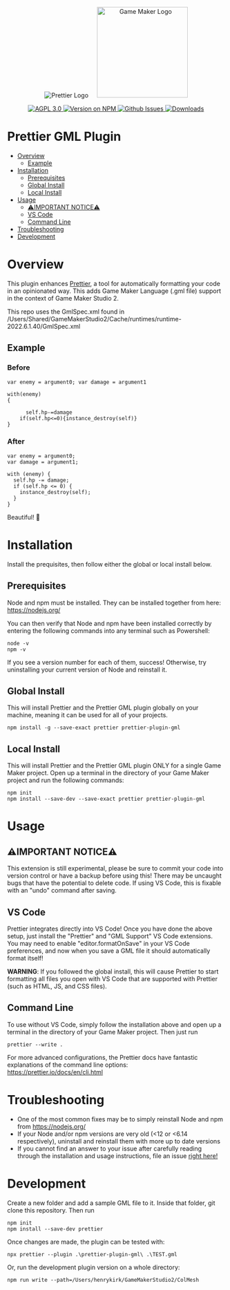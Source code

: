 <p align="center">
  &nbsp;&nbsp;<img alt="Prettier Logo"
  src="https://cdn.rawgit.com/prettier/prettier-logo/master/images/prettier-icon-light.svg">&nbsp;&nbsp;
  &nbsp;&nbsp;<img alt="Game Maker Logo"
  height="210"
  src="https://cdn.iconscout.com/icon/free/png-512/game-maker-2-569485.png">&nbsp;&nbsp;
</p>
<p align="center">
  <a href="https://github.com/TaylorAbraham/prettier-plugin-gml/blob/master/LICENSE">
    <img alt="AGPL 3.0" src="https://img.shields.io/github/license/taylorabraham/prettier-plugin-gml">
  </a>
  <a href="https://www.npmjs.com/package/prettier-plugin-gml">
    <img alt="Version on NPM" src="https://img.shields.io/npm/v/prettier-plugin-gml">
  </a>
  <a href="https://github.com/TaylorAbraham/prettier-plugin-gml/issues">
    <img alt="Github Issues" src="https://img.shields.io/github/issues/taylorabraham/prettier-plugin-gml">
  </a>
  <a href="https://www.npmjs.com/package/prettier-plugin-gml">
    <img alt="Downloads" src="https://img.shields.io/npm/dt/prettier-plugin-gml">
  </a>
</p>

# Prettier GML Plugin

- [Overview](#overview)
  - [Example](#example)
- [Installation](#installation)
  - [Prerequisites](#prerequisites)
  - [Global Install](#global-install)
  - [Local Install](#local-install)
- [Usage](#usage)
  - [⚠️IMPORTANT NOTICE⚠️](#important-notice)
  - [VS Code](#vs-code)
  - [Command Line](#command-line)
- [Troubleshooting](#troubleshooting)
- [Development](#development)

# Overview

This plugin enhances [Prettier](https://prettier.io/), a tool for automatically formatting your code in an opinionated way. This adds Game Maker Language (.gml file) support in the context of Game Maker Studio 2.

This repo uses the GmlSpec.xml found in /Users/Shared/GameMakerStudio2/Cache/runtimes/runtime-2022.6.1.40/GmlSpec.xml

## Example

### Before

```
var enemy = argument0; var damage = argument1

with(enemy)
{

	  self.hp-=damage
	if(self.hp<=0){instance_destroy(self)}
}
```

### After

```
var enemy = argument0;
var damage = argument1;

with (enemy) {
  self.hp -= damage;
  if (self.hp <= 0) {
    instance_destroy(self);
  }
}
```

Beautiful! 🌼

# Installation

Install the prequisites, then follow either the global or local install below.

## Prerequisites

Node and npm must be installed. They can be installed together from here: https://nodejs.org/

You can then verify that Node and npm have been installed correctly by entering the following commands into any terminal such as Powershell:

```
node -v
npm -v
```

If you see a version number for each of them, success! Otherwise, try uninstalling your current version of Node and reinstall it.

## Global Install

This will install Prettier and the Prettier GML plugin globally on your machine, meaning it can be used for all of your projects.

```
npm install -g --save-exact prettier prettier-plugin-gml
```

## Local Install

This will install Prettier and the Prettier GML plugin ONLY for a single Game Maker project. Open up a terminal in the directory of your Game Maker project and run the following commands:

```
npm init
npm install --save-dev --save-exact prettier prettier-plugin-gml
```

# Usage

## ⚠️IMPORTANT NOTICE⚠️

This extension is still experimental, please be sure to commit your code into version control or have a backup before using this! There may be uncaught bugs that have the potential to delete code. If using VS Code, this is fixable with an "undo" command after saving.

## VS Code

Prettier integrates directly into VS Code! Once you have done the above setup, just install the "Prettier" and "GML Support" VS Code extensions. You may need to enable "editor.formatOnSave" in your VS Code preferences, and now when you save a GML file it should automatically format itself!

**WARNING**: If you followed the global install, this will cause Prettier to start formatting all files you open with VS Code that are supported with Prettier (such as HTML, JS, and CSS files).

## Command Line

To use without VS Code, simply follow the installation above and open up a terminal in the directory of your Game Maker project. Then just run

```
prettier --write .
```

For more advanced configurations, the Prettier docs have fantastic explanations of the command line options: https://prettier.io/docs/en/cli.html

# Troubleshooting

- One of the most common fixes may be to simply reinstall Node and npm from https://nodejs.org/
- If your Node and/or npm versions are very old (<12 or <6.14 respectively), uninstall and reinstall them with more up to date versions
- If you cannot find an answer to your issue after carefully reading through the installation and usage instructions, file an issue [right here!](https://github.com/TaylorAbraham/prettier-plugin-gml/issues)

# Development

Create a new folder and add a sample GML file to it. Inside that folder, git clone this repository. Then run

```
npm init
npm install --save-dev prettier
```

Once changes are made, the plugin can be tested with:

```
npx prettier --plugin .\prettier-plugin-gml\ .\TEST.gml
```

Or, run the development plugin version on a whole directory:
```
npm run write --path=/Users/henrykirk/GameMakerStudio2/ColMesh
```
